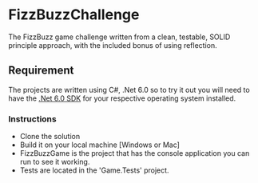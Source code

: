# FizzBuzzChallenge
The FizzBuzz game challenge written from a clean, testable, SOLID principle approach, with the included bonus of using reflection.

## Requirement
The projects are written using C#, .Net 6.0 so to try it out
you will need to have the [.Net 6.0 SDK](https://dotnet.microsoft.com/en-us/download/dotnet/6.0) for your respective operating system installed.

### Instructions
* Clone the solution 
* Build it on your local machine [Windows or Mac]
* FizzBuzzGame is the project that has the console application you can run to see it working.
* Tests are located in the 'Game.Tests' project.
